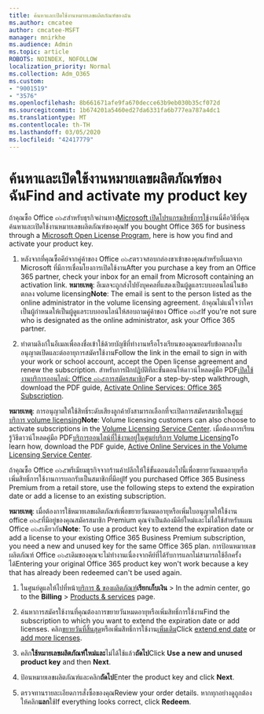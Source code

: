 ```yaml
---
title: ค้นหาและเปิดใช้งานหมายเลขผลิตภัณฑ์ของฉัน
ms.author: cmcatee
author: cmcatee-MSFT
manager: mnirkhe
ms.audience: Admin
ms.topic: article
ROBOTS: NOINDEX, NOFOLLOW
localization_priority: Normal
ms.collection: Adm_O365
ms.custom:
- "9001519"
- "3576"
ms.openlocfilehash: 8b661671afe9fa670decce63b9eb030b35cf072d
ms.sourcegitcommit: 1b674201a5460ed27da6331fa6b777ea787a4dc1
ms.translationtype: MT
ms.contentlocale: th-TH
ms.lasthandoff: 03/05/2020
ms.locfileid: "42417779"
---
```

# <a name="find-and-activate-my-product-key"></a><span data-ttu-id="47faa-102">ค้นหาและเปิดใช้งานหมายเลขผลิตภัณฑ์ของฉัน</span><span class="sxs-lookup"><span data-stu-id="47faa-102">Find and activate my product key</span></span>

<span data-ttu-id="47faa-103">ถ้าคุณซื้อ Office ๓๖๕สำหรับธุรกิจผ่านทาง[Microsoft เปิดโปรแกรมสิทธิ์การใช้](https://go.microsoft.com/fwlink/p/?LinkID=613298)งานนี่คือวิธีที่คุณค้นหาและเปิดใช้งานหมายเลขผลิตภัณฑ์ของคุณ</span><span class="sxs-lookup"><span data-stu-id="47faa-103">If you bought Office 365 for business through a [Microsoft Open License Program](https://go.microsoft.com/fwlink/p/?LinkID=613298), here is how you find and activate your product key.</span></span>

1. <span data-ttu-id="47faa-104">หลังจากที่คุณซื้อคีย์จากคู่ค้าของ Office ๓๖๕ตรวจสอบกล่องขาเข้าของคุณสำหรับอีเมลจาก Microsoft ที่มีการเชื่อมโยงการเปิดใช้งาน</span><span class="sxs-lookup"><span data-stu-id="47faa-104">After you purchase a key from an Office 365 partner, check your inbox for an email from Microsoft containing an activation link.</span></span>  <span data-ttu-id="47faa-105">**หมายเหตุ**: อีเมลจะถูกส่งไปยังบุคคลที่แสดงเป็นผู้ดูแลระบบออนไลน์ในข้อตกลง volume licensing</span><span class="sxs-lookup"><span data-stu-id="47faa-105">**Note**: The email is sent to the person listed as the online administrator in the volume licensing agreement.</span></span>  <span data-ttu-id="47faa-106">ถ้าคุณไม่แน่ใจว่าใครเป็นผู้กำหนดให้เป็นผู้ดูแลระบบออนไลน์ให้สอบถามคู่ค้าของ Office ๓๖๕</span><span class="sxs-lookup"><span data-stu-id="47faa-106">If you're not sure who is designated as the online administrator, ask your Office 365 partner.</span></span>

2. <span data-ttu-id="47faa-107">ทำตามลิงก์ในอีเมลเพื่อลงชื่อเข้าใช้ด้วยบัญชีที่ทำงานหรือโรงเรียนของคุณยอมรับข้อตกลงใบอนุญาตเปิดและต่ออายุการสมัครใช้งาน</span><span class="sxs-lookup"><span data-stu-id="47faa-107">Follow the link in the email to sign in with your work or school account, accept the Open license agreement and renew the subscription.</span></span>  <span data-ttu-id="47faa-108">สำหรับการฝึกปฏิบัติทีละขั้นตอนให้ดาวน์โหลดคู่มือ PDF[เปิดใช้งานบริการออนไลน์: Office ๓๖๕การสมัครสมาชิก](https://go.microsoft.com/fwlink/p/?LinkId=618100)</span><span class="sxs-lookup"><span data-stu-id="47faa-108">For a step-by-step walkthrough, download the PDF guide, [Activate Online Services: Office 365 Subscription](https://go.microsoft.com/fwlink/p/?LinkId=618100).</span></span> 

<span data-ttu-id="47faa-109">**หมายเหตุ**: การอนุญาตให้ใช้สิทธิ์ระดับเสียงลูกค้ายังสามารถเลือกที่จะเปิดการสมัครสมาชิกใน[ศูนย์บริการ volume licensing](https://go.microsoft.com/fwlink/p/?LinkID=282016)</span><span class="sxs-lookup"><span data-stu-id="47faa-109">**Note**: Volume licensing customers can also choose to activate subscriptions in the [Volume Licensing Service Center](https://go.microsoft.com/fwlink/p/?LinkID=282016).</span></span>  <span data-ttu-id="47faa-110">เมื่อต้องการเรียนรู้วิธีดาวน์โหลดคู่มือ PDF[บริการออนไลน์ที่ใช้งานอยู่ในศูนย์บริการ Volume Licensing](https://go.microsoft.com/fwlink/p/?LinkId=618096)</span><span class="sxs-lookup"><span data-stu-id="47faa-110">To learn how, download the PDF guide, [Active Online Services in the Volume Licensing Service Center](https://go.microsoft.com/fwlink/p/?LinkId=618096).</span></span>

<span data-ttu-id="47faa-111">ถ้าคุณซื้อ Office ๓๖๕พรีเมียมธุรกิจจากร้านค้าปลีกให้ใช้ขั้นตอนต่อไปนี้เพื่อขยายวันหมดอายุหรือเพิ่มสิทธิ์การใช้งานการบอกรับเป็นสมาชิกที่มีอยู่</span><span class="sxs-lookup"><span data-stu-id="47faa-111">If you purchased Office 365 Business Premium from a retail store, use the following steps to extend the expiration date or add a license to an existing subscription.</span></span>

<span data-ttu-id="47faa-112">**หมายเหตุ**: เมื่อต้องการใช้หมายเลขผลิตภัณฑ์เพื่อขยายวันหมดอายุหรือเพิ่มใบอนุญาตให้ใช้งาน office ๓๖๕ที่มีอยู่ของคุณสมัครสมาชิก Premium คุณจำเป็นต้องมีคีย์ใหม่และไม่ได้ใช้สำหรับแผน Office ๓๖๕เดียวกัน</span><span class="sxs-lookup"><span data-stu-id="47faa-112">**Note**: To use a product key to extend the expiration date or add a license to your existing Office 365 Business Premium subscription, you need a new and unused key for the same Office 365 plan.</span></span>  <span data-ttu-id="47faa-113">การป้อนหมายเลขผลิตภัณฑ์ Office ๓๖๕เดิมของคุณจะไม่ทำงานเนื่องจากคีย์ที่ได้รับการแลกไม่สามารถใช้อีกครั้งได้</span><span class="sxs-lookup"><span data-stu-id="47faa-113">Entering your original Office 365 product key won't work because a key that has already been redeemed can't be used again.</span></span>

1. <span data-ttu-id="47faa-114">ในศูนย์ดูแลให้ไปที่หน้า[บริการ & ของผลิตภัณฑ์](https://go.microsoft.com/fwlink/p/?linkid=842054)**เรียกเก็บเงิน** > </span><span class="sxs-lookup"><span data-stu-id="47faa-114">In the admin center, go to the **Billing** > [Products & services](https://go.microsoft.com/fwlink/p/?linkid=842054) page.</span></span>

2. <span data-ttu-id="47faa-115">ค้นหาการสมัครใช้งานที่คุณต้องการขยายวันหมดอายุหรือเพิ่มสิทธิ์การใช้งาน</span><span class="sxs-lookup"><span data-stu-id="47faa-115">Find the subscription to which you want to extend the expiration date or add licenses.</span></span>  <span data-ttu-id="47faa-116">คลิก[ขยายวันที่สิ้นสุด](https://go.microsoft.com/fwlink/p/?linkid=842054)หรือเพิ่มสิทธิ์การใช้งาน[เพิ่มเติม](https://go.microsoft.com/fwlink/p/?linkid=842054)</span><span class="sxs-lookup"><span data-stu-id="47faa-116">Click [extend end date](https://go.microsoft.com/fwlink/p/?linkid=842054) or [add more licenses](https://go.microsoft.com/fwlink/p/?linkid=842054).</span></span>

3. <span data-ttu-id="47faa-117">คลิก**ใช้หมายเลขผลิตภัณฑ์ใหม่และ**ไม่ได้ใช้แล้ว**ถัดไป**</span><span class="sxs-lookup"><span data-stu-id="47faa-117">Click **Use a new and unused product key** and then **Next**.</span></span>

4. <span data-ttu-id="47faa-118">ป้อนหมายเลขผลิตภัณฑ์และคลิก**ถัดไป**</span><span class="sxs-lookup"><span data-stu-id="47faa-118">Enter the product key and click **Next**.</span></span>

5. <span data-ttu-id="47faa-119">ตรวจทานรายละเอียดการสั่งซื้อของคุณ</span><span class="sxs-lookup"><span data-stu-id="47faa-119">Review your order details.</span></span>  <span data-ttu-id="47faa-120">หากทุกอย่างดูถูกต้องให้คลิก**แลก**ใช้</span><span class="sxs-lookup"><span data-stu-id="47faa-120">If everything looks correct, click **Redeem**.</span></span>